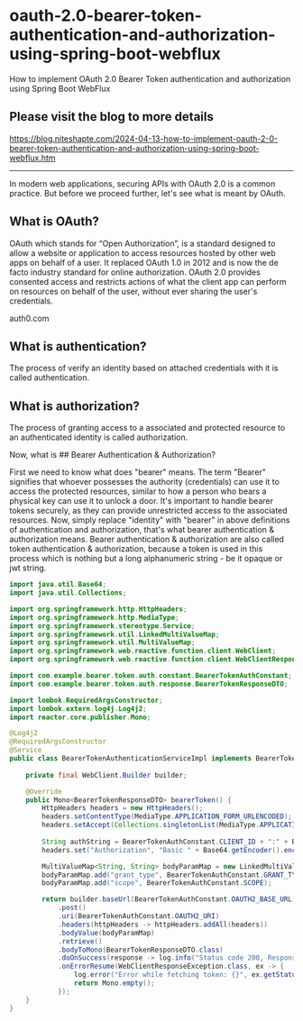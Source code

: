 # oauth-2.0-bearer-token-authentication-and-authorization-using-spring-boot-webflux
How to implement OAuth 2.0 Bearer Token authentication and authorization using Spring Boot WebFlux

## Please visit the blog to more details
https://blog.niteshapte.com/2024-04-13-how-to-implement-oauth-2-0-bearer-token-authentication-and-authorization-using-spring-boot-webflux.htm

---
In modern web applications, securing APIs with OAuth 2.0 is a common practice. But before we proceed further, let's see what is meant by OAuth.

## What is OAuth?
OAuth which stands for “Open Authorization”, is a standard designed to allow a website or application to access resources hosted by other web apps on behalf of a user. It replaced OAuth 1.0 in 2012 and is now the de facto industry standard for online authorization. OAuth 2.0 provides consented access and restricts actions of what the client app can perform on resources on behalf of the user, without ever sharing the user's credentials.

auth0.com

## What is authentication?

The process of verify an identity based on attached credentials with it is called authentication.

## What is authorization?

The process of granting access to a associated and protected resource to an authenticated identity is called authorization.

Now, what is ## Bearer Authentication & Authorization?

First we need to know what does "bearer" means. The term "Bearer" signifies that whoever possesses the authority (credentials) can use it to access the protected resources, similar to how a person who bears a physical key can use it to unlock a door. It's important to handle bearer tokens securely, as they can provide unrestricted access to the associated resources. Now, simply replace "identity" with "bearer" in above definitions of authentication and authorization, that's what bearer authentication & authorization means. Bearer authentication & authorization are also called token authentication & authorization, because a token is used in this process which is nothing but a long alphanumeric string - be it opaque or jwt string.

```java
import java.util.Base64;
import java.util.Collections;

import org.springframework.http.HttpHeaders;
import org.springframework.http.MediaType;
import org.springframework.stereotype.Service;
import org.springframework.util.LinkedMultiValueMap;
import org.springframework.util.MultiValueMap;
import org.springframework.web.reactive.function.client.WebClient;
import org.springframework.web.reactive.function.client.WebClientResponseException;

import com.example.bearer.token.auth.constant.BearerTokenAuthConstant;
import com.example.bearer.token.auth.response.BearerTokenResponseDTO;

import lombok.RequiredArgsConstructor;
import lombok.extern.log4j.Log4j2;
import reactor.core.publisher.Mono;

@Log4j2
@RequiredArgsConstructor
@Service
public class BearerTokenAuthenticationServiceImpl implements BearerTokenAuthenticationService {
	
	private final WebClient.Builder builder;

	@Override
	public Mono<BearerTokenResponseDTO> bearerToken() {
		HttpHeaders headers = new HttpHeaders();
	    headers.setContentType(MediaType.APPLICATION_FORM_URLENCODED);
	    headers.setAccept(Collections.singletonList(MediaType.APPLICATION_JSON));
	    
	    String authString = BearerTokenAuthConstant.CLIENT_ID + ":" + BearerTokenAuthConstant.CLIENT_SECRET;
	    headers.set("Authorization", "Basic " + Base64.getEncoder().encodeToString(authString.getBytes()));

	    MultiValueMap<String, String> bodyParamMap = new LinkedMultiValueMap<>();
	    bodyParamMap.add("grant_type", BearerTokenAuthConstant.GRANT_TYPE);
	    bodyParamMap.add("scope", BearerTokenAuthConstant.SCOPE);

	    return builder.baseUrl(BearerTokenAuthConstant.OAUTH2_BASE_URL).build()
            .post()
            .uri(BearerTokenAuthConstant.OAUTH2_URI)
            .headers(httpHeaders -> httpHeaders.addAll(headers))
            .bodyValue(bodyParamMap)
            .retrieve()
            .bodyToMono(BearerTokenResponseDTO.class)
            .doOnSuccess(response -> log.info("Status code 200, Response {}", response))
            .onErrorResume(WebClientResponseException.class, ex -> {
                log.error("Error while fetching token: {}", ex.getStatusCode(), ex);
                return Mono.empty();
            });
	}
}
```
